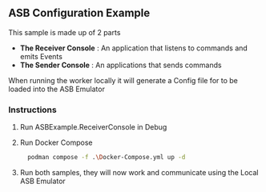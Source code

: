 ## ASB Configuration Example

This sample is made up of 2 parts
  - **The Receiver Console** : An application that listens to commands and emits Events
  - **The Sender Console** : An applications that sends commands

When running the worker locally it will generate a Config file for to be loaded into the ASB Emulator

### Instructions

1. Run ASBExample.ReceiverConsole in Debug
1. Run Docker Compose

    ```Bash
      podman compose -f .\Docker-Compose.yml up -d
    ```
1. Run both samples, they will now work and communicate using the Local ASB Emulator